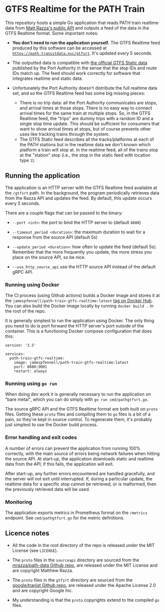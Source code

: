 # GTFS Realtime for the PATH Train

This repository hosts a simple Go application
that reads PATH train realtime data from [Matt Razza's public API](https://github.com/mrazza/path-data)
and outputs a feed of the data in the GTFS Realtime format.
Some important notes:

- **You don't need to run the application yourself.**
    The GTFS Realtime feed produced by this software can be accessed at 
    [`https://path.transitdata.nyc/gtfsrt`](https://path.transitdata.nyc/gtfsrt).
    It's updated every 5 seconds.

- The outputted data is compatible with [the official GTFS Static data](https://old.panynj.gov/path/developers.html)
    published by the Port Authority
    in the sense that the stop IDs and route IDs match up.
    The feed should work correctly for software that integrates realtime and static data.

- Unfortunately the Port Authority doesn't distribute the full realtime data set, and so the GTFS
  Realtime feed has some big missing pieces:
  - There is no trip data: all the Port Authority communicates are stops, and arrival times at those stops.
    There is no easy way to connect arrival times for the same train at multiple stops.
    So, in the GTFS Realtime feed, the "trips" are dummy trips with a random ID and a single 
    stop time update. This should be sufficient for consumers that want to show arrival times at stops,
    but of course prevents other uses like tracking trains through the system.
  - The GTFS Static feed describes all the tracks/platforms at each of the PATH stations
    but in the realtime data we don't known which platform a train will stop at.
    In the realtime feed, all of the trains stop at the "station" stop (i.e., the stop in the static
    feed with location type `1`).


## Running the application

The application is an HTTP server with the
    GTFS Realtime feed available at the `/gtfsrt` path.
In the background, the program periodically retrieves data from the Razza API
    and updates the feed.
By default, this update occurs every 5 seconds.
 
There are a couple flags that can be passed to the binary:

- `--port <int>`: the port to bind the HTTP server to (default `8080`)
 
- `--timeout_period <duration>`:
    	the maximum duration to wait for a response from the source API (default 5s)

- `--update_period <duration>`:
    	how often to update the feed (default 5s).
    Remember that the more frequently you update, the more stress you place
    on the source API, so be nice.

- `--use_http_source_api`
    use the HTTP source API instead of the default gRPC API.
    
### Running using Docker

The CI process (using Github actions) builds a Docker image and stores it
at the `jamespfennell/path-train-gtfs-realtime:latest` 
[tag on Docker Hub](https://hub.docker.com/repository/docker/jamespfennell/path-train-gtfs-realtime).
You can also build the Docker image locally by running `docker build .` in the
root of the repo.

It is generally simplest to run the application using Docker.
The only thing you need to do is port forward the HTTP server's port outside of the container.
This is a functioning Docker compose configuration that does this:
```
version: '3.5'

services:
  path-train-gtfs-realtime:
    image: jamespfennell/path-train-gtfs-realtime:latest
    port: 8080:9001
    restart: always
```

### Running using `go run`

When doing dev work it is generally necessary to run the application on "bare metal",
which you can do simply with  `go run cmd/pathgtfsrt.go`.

The source gRPC API and the GTFS Realtime format are both built
on `proto` files. 
Getting these `proto` files and compiling them to `go` files
is a bit of a pain, so they're kept in source control.
To regenerate them, it's probably just simplest to use the Docker build process.

### Error handling and exit codes

A number of errors can prevent the application from running 100% correctly,
    with the main source of errors being network failures when hitting the source API.
At start-up, the application downloads static and realtime data from the API;
    if this fails, the application will exit.

After start-up, any further errors encountered are handled gracefully,
    and the server will not exit until interrupted.
If, during a particular update, the realtime data for a specific stop cannot be retrieved, or is malformed,
then the previously retrieved data will be used.

### Monitoring

The application exports metrics in Prometheus format on the `/metrics` endpoint.
See `cmd/pathgtfsrt.go` for the metric definitions.

## Licence notes

- All the code in the root directory of the repo is
released under the MIT License (see `LICENSE`).

- The `proto` files in the `sourceapi` directory are sourced from the
[mrazza/path-data Github repo](https://github.com/mrazza/path-data),
are released under the MIT License and are copyright Matthew Razza.

- The `proto` files in the `gtfsrt` directory are sourced from the 
[google/tranist Github repo](https://github.com/google/transit),
are released under the Apache License 2.0 and are copyright Google Inc.

- My understanding is that the `proto` copyrights extend
to the compiled `go` files.
